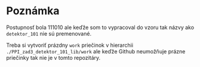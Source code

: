 # Poznámka

Postupnosť bola 111010 ale keďže som to vypracoval do vzoru tak názvy ako `detektor_101` nie sú premenované.

Treba si vytvoriť prázdny `work` priečinok v hierarchii `./PPI_zad3_detektor_101_lib/work` ale keďže Github neumožňuje prázne priečinky tak nie je v tomto repozitáry.
